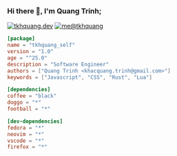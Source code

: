 ### Hi there 👋, I'm Quang Trinh;

[![tkhquang.dev](https://img.shields.io/static/v1?label=tkhquang.dev&message=%20&color=cyan&logo=&style=flat-square&logoColor=white)](https://tkhquang.dev)
[![me@tkhquang](https://img.shields.io/static/v1?label=me@tkhquang&message=%20&color=red&logo=gmail&style=flat-square&logoColor=white)](mailto:khacquang.trinh@gmail.com)

```Cargo.toml
[package]
name = "tkhquang_self"
version = "1.0"
age = "^25.0"
description = "Software Engineer"
authors = ["Quang Trinh <khacquang.trinh@gmail.com>"]
keywords = ["Javascript", "CSS", "Rust", "Lua"]

[dependencies]
coffee = "black"
doggo = "*"
football = "*"

[dev-dependencies]
fedora = "*"
neovim = "*"
vscode = "*"
firefox = "*"
```
